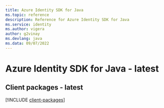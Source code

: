 ```yaml
---
title: Azure Identity SDK for Java
ms.topic: reference
description: Reference for Azure Identity SDK for Java
ms.service: identity
ms.author: vigera
author: g2vinay
ms.devlang: java
ms.data: 09/07/2022
---
```

# Azure Identity SDK for Java - latest

## Client packages - latest
[!INCLUDE [client-packages](identity-client-index.md)]
